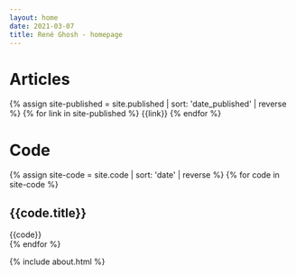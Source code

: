 ```yaml
---
layout: home
date: 2021-03-07
title: René Ghosh - homepage
---
```


<div class="category">
  <div class="section-title" id="articles"><h1>Articles</h1></div>    
  <div class="field">
    {% assign site-published = site.published | sort: 'date_published' | reverse %}
    {% for link in site-published %}
    {{link}}
    {% endfor %}
  </div>
</div>

<div class="category">
  <div class="section-title" id="code"><h1>Code</h1></div>
  <div class="field">
  {% assign site-code = site.code | sort: 'date' | reverse %}
  {% for code in site-code %}
    <div class="section">  
      <div class="section-body">
        <h2>{{code.title}}</h2>  
              {{code}}
      </div>
    </div>
  {% endfor %}
  </div>
</div>

{% include about.html %}
